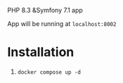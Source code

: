 PHP 8.3 &Symfony 7.1 app

App will be running at `localhost:8002`

# Installation
1. `docker compose up -d `
